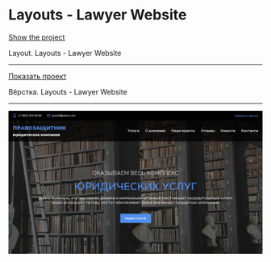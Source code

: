 # Layouts - Lawyer Website

[Show the project](https://tim2015web.github.io/StartTemplate_gulp/)

Layout. Layouts - Lawyer Website

---

[Показать проект](https://tim2015web.github.io/StartTemplate_gulp/)

Вёрстка. Layouts - Lawyer Website

---

<img src="screenshot.jpg" title="Screenshot" alt="HTML"/>